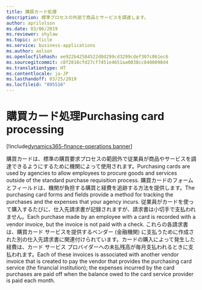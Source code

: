 ```yaml
---
title: 購買カード処理
description: 標準プロセスの外部で商品とサービスを調達します。
author: aprilolson
ms.date: 03/06/2019
ms.reviewer: shylaw
ms.topic: article
ms.service: business-applications
ms.author: aolson
ms.openlocfilehash: ee922b42584522d0d299cd3299cdef307c061ec6
ms.sourcegitcommit: c8f2816cfd27cf7451e4651aa0038cc8400098d4
ms.translationtype: HT
ms.contentlocale: ja-JP
ms.lasthandoff: 03/25/2019
ms.locfileid: "895516"
---
```

# <a name="purchasing-card-processing"></a><span data-ttu-id="5ed3d-103">購買カード処理</span><span class="sxs-lookup"><span data-stu-id="5ed3d-103">Purchasing card processing</span></span> 
[!include[dynamics365-finance-operations banner](../includes/dynamics365-finance-operations.md)]

<span data-ttu-id="5ed3d-104">購買カードは、標準の購買要求プロセスの範囲外で従業員が商品やサービスを調達できるようにするために機関によって使用されます。</span><span class="sxs-lookup"><span data-stu-id="5ed3d-104">Purchasing cards are used by agencies to allow employees to procure goods and services outside of the standard purchase requisition process.</span></span> <span data-ttu-id="5ed3d-105">購買カードのフォームとフィールドは、機関が負担する購買と経費を追跡する方法を提供します。</span><span class="sxs-lookup"><span data-stu-id="5ed3d-105">The purchasing card forms and fields provide a method for tracking the purchases and the expenses that your agency incurs.</span></span> <span data-ttu-id="5ed3d-106">従業員がカードを使って購入するたびに、仕入先請求書が記録されますが、請求書は小切手で支払われません。</span><span class="sxs-lookup"><span data-stu-id="5ed3d-106">Each purchase made by an employee with a card is recorded with a vendor invoice, but the invoice is not paid with a check.</span></span> <span data-ttu-id="5ed3d-107">これらの各請求書は、購買カード サービスを提供するベンダー (金融機関) に支払うために作成された別の仕入先請求書に関連付けられています。カードの購入によって発生した経費は、カード サービス プロバイダーへの未払残高が毎月支払われるときに支払われます。</span><span class="sxs-lookup"><span data-stu-id="5ed3d-107">Each of these invoices is associated with another vendor invoice that is created to pay the vendor that provides the purchasing card service (the financial institution); the expenses incurred by the card purchases are paid off when the balance owed to the card service provider is paid each month.</span></span>

